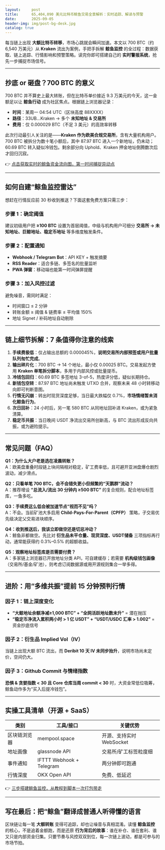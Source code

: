 ```yaml
---
layout:     post
title:      65,404,090 美元比特币鲸鱼交易全景解析：实时追踪、解读与预警
date:       2025-09-05
header-img: img/post-bg-desk.jpg
catalog: true
---
```


每当链上出现 **大额比特币转移**，市场心跳就会瞬间加速。本文以 700 BTC（约 6,540 万美元）从 **Kraken** 流出为案例，手把手拆解 **鲸鱼监控** 的全过程：数据获取、链上追踪、行情影响和预警策略。读完你即可搭建自己的 **实时警报系统**，抢先一步捕捉市场信号。

---

## 抄底 or 砸盘？700 BTC 的意义

700 BTC 并不算史上最大转账，但在比特币单价接近 9.3 万美元的今天，这一金额足以让 **鲸鱼行动** 成为社区焦点。根据链上浏览器记录：  
- **时间**：某周一 04:54 UTC（区块高度 88XXXX）  
- **路径**：33UB…Kraken → 多个 **未知地址 & 交易所**  
- **费用**：仅 0.000029 BTC（不足 3 美元）的高效率转移  

此次行动最引人关注的是——**Kraken 作为欧美合规交易所**，含有大量机构用户。700 BTC 被拆分为数十笔小额后，其中 87.97 BTC 进入一个新地址，仍未动；60.69 BTC 转入疑似冷钱包。剩余部分向 Uphold、Kraken 押金地址倒腾数次后才回归沉寂。  

👉 [点击获取实时的鲸鱼资金流向图，第一时间捕捉异动点](https://okxdog.com/)

---

## 如何自建“鲸鱼监控雷达”

想赶在行情反应前 30 秒收到推送？下面这套免费方案只需三步：

### 步骤 1：确定阈值  
建议初级用户把 **≥100 BTC** 设置为首层阈值，中级与机构用户可细分 **交易所 → 未知地址、巨鲸地址、稳定币地址** 等多维度触发条件。

### 步骤 2：配置通知  
- **Webhook / Telegram Bot**：API KEY + 触发摘要  
- **RSS Reader**：适合多链、多签名的批量监听  
- **PWA 弹窗**：移动端也能第一时间弹屏提醒  

### 步骤 3：加入风控过滤  
避免噪音，需同时满足：  
- 时间窗口 ≤ 2 分钟  
- 转账金额 ≥ 阈值 & 链费率 ≤ 平均值 150%  
- 地址 Signet / 补码地址自动剔除  

---

## 链上细节拆解：7 条值得你注意的线索

1. **手续费极低**：仅占输出总额的 0.000045%，**说明交易所内部预签或用户批量队列匆忙完成**。  
2. **输出碎片化**：700 BTC → 14 个地址，最小仅 0.00025 BTC。交易发起方使用 **Kraken 单笔拆分脚本**，多用于内部风控或批量提币。  
3. **冷钱包回归**：60.69 BTC 多签地址 3-of-5，热度评分低，疑似长期持仓。  
4. **新钱包空转**：87.97 BTC 地址尚未触发 UTXO 合并，观察未来 48 小时转移动向即可判断意图。  
5. **行情无闪崩**：转出时现货深度足够，当日最大跌幅仅 0.7%，**市场情绪暂未消化鲸鱼行为**。  
6. **次日回补**：24 小时后，另一笔 580 BTC 从同地址回补进 Kraken，或为紧急清算。  
7. **稳定币共振**：当日晚间 USDT 净流出交易所创新高，与 BTC 流出形成反向共振，或为避险提示。  

---

## 常见问题（FAQ）

**Q1：为什么大户老是选在凌晨转账？**  
A：欧美盘重叠时段链上块间隔相对稳定，矿工费率低，且可避开亚洲盘爆仓剧烈波动，减少滑点。

**Q2：只看单笔 700 BTC，会不会错失更小但频繁的“天鹅群”流动？**  
A：推荐增设 **“总流入/流出 30 分钟内 ≥500 BTC”** 的复合规则，配合地址标签库，一鱼多吃。

**Q3：手续费这么低会被加速节点“视而不见”吗？**  
A：不会。当前矿池大多启用 **Child-Pays-For-Parent（CPFP）** 策略，子交易优先级决定父交易进块顺序。

**Q4：收到推送后，我该立即做空还是切忌冲动？**  
A：鲸鱼非都做空。先比对 **衍生品未平仓量、现货深度、USDT储备** 三项指标再行动，通常能获得约 0.3%–0.5% 的超额收益。

**Q5：观察地址标签库是否需要付费？**  
A：多家链上浏览器已开放地址分类 API，可自建缓存；若需要 **机构级钱包画像**（交易所/基金/矿池），则考虑订阅数据源或用开源规则集合一举多得。

---

## 进阶：用“多维共振”提前 15 分钟预判行情

### 因子 1：链上深度变化  
- **“大鲸地址余额净减≥1,000 BTC” + “全网活跃地址数未升”** = 潜在抛压  
- **“稳定币净流入累积两小时 > 1 亿 USDT” + “USDT/USDC 汇率 > 1.002”** = 资金抄底信号  

### 因子 2：衍生品 Implied Vol（IV）  
当链上出现大额 BTC 流出，而 **Deribit 10 天 IV 未同步抬升**，说明市场尚未定价，空间仍大。  

### 因子 3：Github Commit 与情绪指数  
**恐惧 & 贪婪指数 < 30 且 Core 仓库当周 commit < 30** 时，大资金常低位吸筹，鲸鱼动作多为“买入后提冷钱包”。

---

## 实操工具清单（开源 + SaaS）

| 类别 | 工具/接口 | 关键优势 |
|---|---|---|
| 区块链浏览器 | mempool.space | 开源、支持实时 WebSocket |
| 地址画像 | glassnode API | 交易所/矿工标签粒度细 |
| 事件通知 | IFTTT Webhook + Telegram | 两分钟即可跑通 |
| 行情深度 | OKX Open API | 免费、低延迟 |  

👉 [三步搭建鲸鱼监控，从教程到脚本一次打包带走](https://okxdog.com/)

---

## 写在最后：把“鲸鱼”翻译成普通人听得懂的语言

区块链让每一笔 **大额转账** 变得可追踪，却也让噪音与真相混淆。读懂 **鲸鱼监控** 的核心，不是追着金额跑，而是还原 **行为背后的故事**：谁在补仓、谁在套利、谁又只是内部资金归集。只要节奏与风控双双到位，每一次链上波动，都是可参与的市场节拍。